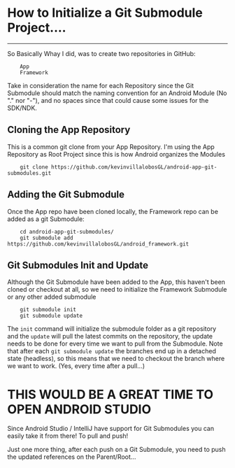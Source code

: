 # How to Initialize a Git Submodule Project....
-----------------------------------------------

So Basically Whay I did, was to create two repositories in GitHub:

```
	App
	Framework
```

Take in consideration the name for each Repository since the Git Submodule should match the naming convention for an Android Module (No "." nor "-"), and no spaces since that could cause some issues for the SDK/NDK. 


## Cloning the App Repository

This is a common git clone from your App Repository. I'm using the App Repository as Root Project since this is how Android organizes the Modules

```
	git clone https://github.com/kevinvillalobosGL/android-app-git-submodules.git 
```

## Adding the Git Submodule 

Once the App repo have been cloned locally, the Framework repo can be added as a git Submodule: 

```
	cd android-app-git-submodules/
	git submodule add https://github.com/kevinvillalobosGL/android_framework.git
```

## Git Submodules Init and Update

Although the Git Submodule have been added to the App, this haven't been cloned or checkout at all, so we need to initialize the Framework Submodule or any other added submodule

```
	git submodule init
	git submodule update
```

The `init` command will initialize the submodule folder as a git repository and the `update` will pull the latest commits on the repository, the update needs to be done for every time we want to pull from the Submodule.
Note that after each `git submodule update` the branches end up in a detached state (headless), so this means that we need to checkout the branch where we want to work. (Yes, every time after a pull...) 



# THIS WOULD BE A GREAT TIME TO OPEN ANDROID STUDIO

Since Android Studio / IntelliJ have support for Git Submodules you can easily take it from there! To pull and push!

Just one more thing, after each push on a Git Submodule, you need to push the updated references on the Parent/Root...






